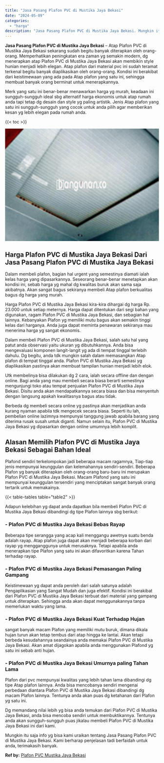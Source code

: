 ```yaml
---
title: "Jasa Pasang Plafon PVC di Mustika Jaya Bekasi"
date: "2024-05-09"
categories: 
  - "harga"
description: "Jasa Pasang Plafon PVC di Mustika Jaya Bekasi. Mungkin itu saja info yg bisa kami uraikan tentang Jasa Pasang Plafon PVC di Mustika Jaya Bekasi. Kami berhara..."
---
```


**Jasa Pasang Plafon PVC di Mustika Jaya Bekasi** – Atap Plafon PVC di Mustika Jaya Bekasi sekarang sudah begitu banyak diterapkan oleh orang-orang. Memperhatikan peningkatan era zaman yg semakin modern, dg menerapkan atap Plafon PVC di Mustika Jaya Bekasi akan membikin style hunian menjadi lebih elegan. Atap plafon dari material pvc ini sudah teramat terkenal begitu banyak diaplikasikan oleh orang-orang. Kondisi ini berakibat dari keistimewaan yang ada pada Atap plafon yang satu ini, sehingga membuat banyak orang berminat untuk menerapkannya.

Merk yang satu ini benar-benar menawarkan harga yg murah, keadaan ini sungguh-sungguh ideal sbg alternatif harga ekonomis untuk atap rumah anda tapi tetap dg desain dan style yg paling artistik. Jenis Atap plafon yang satu ini sungguh-sungguh yang cocok untuk anda pilih agar memberikan kesan yg lebih elegan pada rumah anda.

{{< toc >}}

![Jasa Pasang Plafon PVC di Mustika Jaya Bekasi](/images/flafond-pvc-murah26.png)

## Harga Plafon PVC di Mustika Jaya Bekasi Dari Jasa Pasang Plafon PVC di Mustika Jaya Bekasi

Dalam membeli plafon, bagian hal urgent yang semestinya diamati ialah kelas harga yang dipasarkannya. Seseorang benar-benar menetapkan akan kondisi ini, sebab harga yg mahal dg kwalitas buruk akan sama saja akibatnya. Akan sangat bagus sekiranya membeli Atap plafon berkualitas bagus dg harga yang murah.

Harga Plafon PVC di Mustika Jaya Bekasi kira-kira dihargai dg harga Rp. 23.000 untuk setiap meternya. Harga dapat ditentukan dari segi bahan yang digunakan, ragam Plafon PVC di Mustika Jaya Bekasi, dan sebagian hal lainnya. Kebanyakan Plafon yg memiliki mutu bagus akan semakin tinggi kelas dari harganya. Anda juga dapat meminta penawaran sekiranya mau menerima harga yg sangat ekonomis.

Dalam membeli Plafon PVC di Mustika Jaya Bekasi, salah satu hal yang patut anda observasi yaitu ukuran yg dibutuhkannya. Anda bisa mengevaluasi komponen langit-langit yg ada di tempat tinggal terlebih dahulu. Dg begitu, anda tdk mungkin salah dalam memasangkan Atap plafon di tempat tinggal anda. Plafon PVC di Mustika Jaya Bekasi yg diaplikasikan pastinya akan membuat tampilan hunian menjadi lebih elok.

Utk membelinya bisa dilakukan dg 2 cara, ialah secara offline dan dengan online. Bagi anda yang mau membeli secara biasa berarti semestinya mengunjungi toko atau tempat penjualan Plafon PVC di Mustika Jaya Bekasi. Disitu anda akan mendapatkannya secara biasa dan bisa menyentuh dengan langsung apakah kwalitasnya bagus atau tidak.

Berbeda dg membeli secara online yg pastinya akan menjadikan anda kurang nyaman apabila tdk mengecek secara biasa. Seperti itu lah, pembelian online lazimnya mempunyai tanggung jawab apabila barang yang diterima rusak susah untuk diganti. Namun selain itu, Plafon PVC di Mustika Jaya Bekasi yg dipasarkan dengan online umumnya lebih komplit.

## Alasan Memilih Plafon PVC di Mustika Jaya Bekasi Sebagai Bahan Ideal

Plafond sendiri terkelompokan jadi beberapa macam ragamnya, Tiap-tiap jenis mempunyai keunggulan dan kelemahannya sendiri-sendiri. Beberapa Plafon yg banyak diterapkan oleh orang-orang baru-baru ini merupakan Plafon PVC di Mustika Jaya Bekasi. Macam Plafond yang satu ini mempunyai keunggulan tersendiri yang menciptakan sangat banyak orang tertarik untuk memakainya.

{{< table-tables table="table2" >}}

Adapun kelebihan yg dapat anda dapatkan bila membeli Plafon PVC di Mustika Jaya Bekasi dibandingi dg tipe Plafon lainnya sbg berikut:

### \- Plafon PVC di Mustika Jaya Bekasi Bebas Rayap

Beberapa tipe serangga yang acap kali menggangu awetnya suatu benda adalah rayap. Atap plafon juga dapat akan menjadi beberapa korban dari rayap yg mengganggunya untuk merusaknya. Tetapi apabila anda menerapkan tipe Plafon yang satu ini akan difavoritkan karena Tahan terhadap rayap.

### \- Plafon PVC di Mustika Jaya Bekasi Pemasangan Paling Gampang

Keistimewaan yg dapat anda peroleh dari salah satunya adalah Pengaplikasian yang Sangat Mudah dan juga efektif. Kondisi ini berakibat dari Plafon PVC di Mustika Jaya Bekasi terbuat dari material yang gampang untuk diterapkan. Sehingga anda akan dapat menggunakannya tanpa memerlukan waktu yang lama.

### \- Plafon PVC di Mustika Jaya Bekasi Kuat Terhadap Hujan

sangat banyak macam Plafon yang memiliki mutu buruk, dimana dikala hujan turun akan tetap tembus dari atap hingga ke lantai. Akan tetapi berbeda kesudahannya seandainya anda memakai Plafon PVC di Mustika Jaya Bekasi. Akan amat dijagokan apabila anda menggunakan Plafond yg satu ini sebab anti hujan.

### \- Plafon PVC di Mustika Jaya Bekasi Umurnya paling Tahan Lama

Plafon dari pvc mempunyai kwalitas yang lebih tahan lama dibandingi dg tipe Atap plafon lainnya. Anda bisa mencobanya sendiri mengenai perbedaan diantara Plafon PVC di Mustika Jaya Bekasi dibandingi dg macam Plafon lainnya. Tentunya anda akan puas dg ketahanan dari Plafon yg satu ini.

Dg memandang nilai lebih yg bisa anda temukan dari Plafon PVC di Mustika Jaya Bekasi, anda bisa mencoba sendiri untuk membuktikannya. Tentunya anda akan sungguh-sungguh puas jikalau membeli Plafon PVC di Mustika Jaya Bekasi ini dari kami.

Mungkin itu saja info yg bisa kami uraikan tentang Jasa Pasang Plafon PVC di Mustika Jaya Bekasi. Kami berharap penjelasan tadi berfaidah untuk anda, terimakasih banyak.

**Ref by:** [Plafon PVC Mustika Jaya Bekasi](https://id.wikipedia.org/wiki/Plafon)
